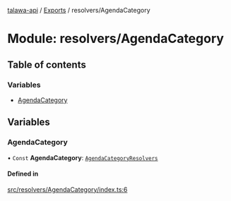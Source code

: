 [talawa-api](../README.md) / [Exports](../modules.md) / resolvers/AgendaCategory

# Module: resolvers/AgendaCategory

## Table of contents

### Variables

- [AgendaCategory](resolvers_AgendaCategory.md#agendacategory)

## Variables

### AgendaCategory

• `Const` **AgendaCategory**: [`AgendaCategoryResolvers`](types_generatedGraphQLTypes.md#agendacategoryresolvers)

#### Defined in

[src/resolvers/AgendaCategory/index.ts:6](https://github.com/PalisadoesFoundation/talawa-api/blob/53234da/src/resolvers/AgendaCategory/index.ts#L6)
